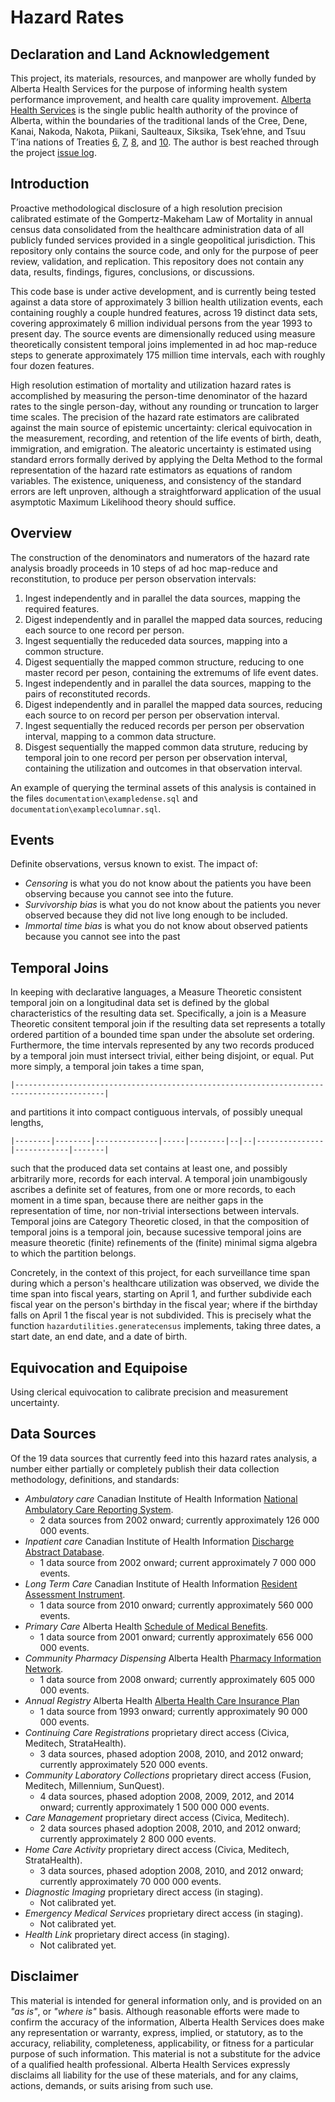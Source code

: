 Hazard Rates
============

Declaration and Land Acknowledgement
------------------------------------

This project, its materials, resources, and manpower are wholly funded by Alberta Health Services for the purpose of informing health system performance improvement, and health care quality improvement. [Alberta Health Services](https://www.albertahealthservices.ca/) is the single public health authority of the province of Alberta, within the boundaries of the traditional lands of the Cree, Dene, Kanai, Nakoda, Nakota, Piikani, Saulteaux, Siksika, Tsek’ehne, and Tsuu T’ina nations of Treaties [6](https://en.wikipedia.org/wiki/Treaty_6), [7](https://en.wikipedia.org/wiki/Treaty_7), [8](https://en.wikipedia.org/wiki/Treaty_8), and [10](https://en.wikipedia.org/wiki/Treaty_10). The author is best reached through the project [issue log](https://github.com/gompertzmakeham/hazardrates/issues).

Introduction
------------

Proactive methodological disclosure of a high resolution precision calibrated estimate of the Gompertz-Makeham Law of Mortality in annual census data consolidated from the healthcare administration data of all publicly funded services provided in a single geopolitical jurisdiction. This repository only contains the source code, and only for the purpose of peer review, validation, and replication. This repository does not contain any data, results, findings, figures, conclusions, or discussions.

This code base is under active development, and is currently being tested against a data store of approximately 3 billion health utilization events, each containing roughly a couple hundred features, across 19 distinct data sets, covering approximately 6 million individual persons from the year 1993 to present day. The source events are dimensionally reduced using measure theoretically consistent temporal joins implemented in ad hoc map-reduce steps to generate approximately 175 million time intervals, each with roughly four dozen features.

High resolution estimation of mortality and utilization hazard rates is accomplished by measuring the person-time denominator of the hazard rates to the single person-day, without any rounding or truncation to larger time scales. The precision of the hazard rate estimators are calibrated against the main source of epistemic uncertainty: clerical equivocation in the measurement, recording, and retention of the life events of birth, death, immigration, and emigration. The aleatoric uncertainty is estimated using standard errors formally derived by applying the Delta Method to the formal representation of the hazard rate estimators as equations of random variables. The existence, uniqueness, and consistency of the standard errors are left unproven, although a straightforward application of the usual asymptotic Maximum Likelihood theory should suffice.

Overview
--------

The construction of the denominators and numerators of the hazard rate analysis broadly proceeds in 10 steps of ad hoc map-reduce and reconstitution, to produce per person observation intervals:

1. Ingest independently and in parallel the data sources, mapping the required features.
2. Digest independently and in parallel the mapped data sources, reducing each source to one record per person.
3. Ingest sequentially the reduceded data sources, mapping into a common structure.
4. Digest sequentially the mapped common structure, reducing to one master record per peson, containing the extremums of life event dates.
5. Ingest independently and in parallel the data sources, mapping to the pairs of reconstituted records.
6. Digest independently and in parallel the mapped data sources, reducing each source to on record per person per observation interval.
7. Ingest sequentially the reduced records per person per observation interval, mapping to a common data structure.
8. Disgest sequentially the mapped common data struture, reducing by temporal join to one record per person per observation interval, containing the utilization and outcomes in that observation interval.

An example of querying the terminal assets of this analysis is contained in the files `documentation\exampledense.sql` and `documentation\examplecolumnar.sql`.

Events
------

Definite observations, versus known to exist. The impact of:

* *Censoring* is what you do not know about the patients you have been observing because you cannot see into the future.
* *Survivorship bias* is what you do not know about the patients you never observed because they did not live long enough to be included.
* *Immortal time bias* is what you do not know about observed patients because you cannot see into the past

Temporal Joins
--------------

In keeping with declarative languages, a Measure Theoretic consistent temporal join on a longitudinal data set is defined by the global characteristics of the resulting data set. Specifically, a join is a Measure Theoretic consitent temporal join if the resulting data set represents a totally ordered partition of a bounded time span under the absolute set ordering. Furthermore, the time intervals represented by any two records produced by a temporal join must intersect trivial, either being disjoint, or equal. Put more simply, a temporal join takes a time span,

    |------------------------------------------------------------------------------------------|
    
 and partitions it into compact contiguous intervals, of possibly unequal lengths,

    |--------|--------|--------------|-----|--------|--|--|---------------|------------|-------|
    
such that the produced data set contains at least one, and possibly arbitrarily more, records for each interval. A temporal join unambigously ascribes a definite set of features, from one or more records, to each moment in a time span, because there are neither gaps in the representation of time, nor non-trivial intersections between intervals. Temporal joins are Category Theoretic closed, in that the composition of temporal joins is a temporal join, because sucessive temporal joins are measure theoretic (finite) refinements of the (finite) minimal sigma algebra to which the partition belongs.

Concretely, in the context of this project, for each surveillance time span during which a person's healthcare utilization was observed, we divide the time span into fiscal years, starting on April 1, and further subdivide each fiscal year on the person's birthday in the fiscal year; where if the birthday falls on April 1 the fiscal year is not subdivided. This is precisely what the function `hazardutilities.generatecensus` implements, taking three dates, a start date, an end date, and a date of birth.

Equivocation and Equipoise
--------------------------

Using clerical equivocation to calibrate precision and measurement uncertainty.

Data Sources
------------

Of the 19 data sources that currently feed into this hazard rates analysis, a number either partially or completely publish their data collection methodology, definitions, and standards:

- *Ambulatory care* Canadian Institute of Health Information [National Ambulatory Care Reporting System](https://www.cihi.ca/en/national-ambulatory-care-reporting-system-metadata).
  - 2 data sources from 2002 onward; currently approximately 126 000 000 events.
- *Inpatient care* Canadian Institute of Health Information [Discharge Abstract Database](https://www.cihi.ca/en/discharge-abstract-database-metadata).
  - 1 data source from 2002 onward; current approximately 7 000 000 events.
- *Long Term Care* Canadian Institute of Health Information [Resident Assessment Instrument](https://www.cihi.ca/en/residential-care).
  - 1 data source from 2010 onward; currently approximately 560 000 events.
- *Primary Care* Alberta Health [Schedule of Medical Benefits](https://www.alberta.ca/fees-health-professionals.aspx).
  - 1 data source from 2001 onward; currently approximately 656 000 000 events.
- *Community Pharmacy Dispensing* Alberta Health [Pharmacy Information Network](http://www.albertanetcare.ca/learningcentre/Pharmaceutical-Information-Network.htm).
  - 1 data source from 2008 onward; currently approximately 605 000 000 events.
- *Annual Registry* Alberta Health [Alberta Health Care Insurance Plan](https://www.alberta.ca/ahcip.aspx)
  - 1 data source from 1993 onward; currently approximately 90 000 000 events.
- *Continuing Care Registrations* proprietary direct access (Civica, Meditech, StrataHealth).
  - 3 data sources, phased adoption 2008, 2010, and 2012 onward; currently approximately 520 000 events.
- *Community Laboratory Collections* proprietary direct access (Fusion, Meditech, Millennium, SunQuest).
  - 4 data sources, phased adoption 2008, 2009, 2012, and 2014 onward; currently approximately 1 500 000 000 events.
- *Care Management* proprietary direct access (Civica, Meditech).
  - 2 data sources phased adoption 2008, 2010, and 2012 onward; currently approximately 2 800 000 events.
- *Home Care Activity* proprietary direct access (Civica, Meditech, StrataHealth).
  - 3 data sources, phased adoption 2008, 2010, and 2012 onward; currently approximately 70 000 000 events.
- *Diagnostic Imaging* proprietary direct access (in staging).
  - Not calibrated yet.
- *Emergency Medical Services* proprietary direct access (in staging).
  - Not calibrated yet.
- *Health Link* proprietary direct access (in staging).
  - Not calibrated yet.
  
Disclaimer
----------

This material is intended for general information only, and is provided on an *"as is"*, or *"where is"* basis. Although reasonable efforts were made to confirm the accuracy of the information, Alberta Health Services does make any representation or warranty, express, implied, or statutory, as to the accuracy, reliability, completeness, applicability, or fitness for a particular purpose of such information. This material is not a substitute for the advice of a qualified health professional. Alberta Health Services expressly disclaims all liability for the use of these materials, and for any claims, actions, demands, or suits arising from such use.
